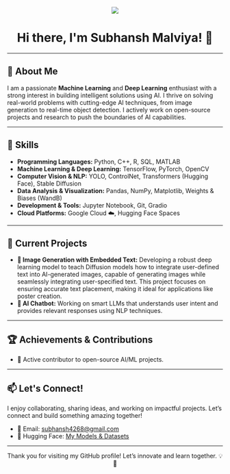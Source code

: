 <p align="center">
    <img src="https://readme-typing-svg.demolab.com/?lines=Aspiring%20Learner%20;%20AI-Researcher;DEEP%20LEARNING%20PRACTITIONER;OPEN%20SOURCE%20CONTRIBUTOR&font=Fira%20Code&align=center&width=700&height=50&color=FF7L33&vCenter=true&pause=500&size=30" />
</p>

<h1 align="center">Hi there, I'm Subhansh Malviya! 👋</h1>

---

<h2>🚀 About Me</h2>
<p>
    I am a passionate <strong>Machine Learning</strong> and <strong>Deep Learning</strong> enthusiast with a strong interest in building intelligent solutions using AI.  
    I thrive on solving real-world problems with cutting-edge AI techniques, from image generation to real-time object detection.  
    I actively work on open-source projects and research to push the boundaries of AI capabilities.
</p>

---

<h2>🔧 Skills</h2>
<ul>
    <li><strong>Programming Languages:</strong> Python, C++, R, SQL, MATLAB</li>
    <li><strong>Machine Learning & Deep Learning:</strong> TensorFlow, PyTorch, OpenCV</li>
    <li><strong>Computer Vision & NLP:</strong> YOLO, ControlNet, Transformers (Hugging Face), Stable Diffusion</li>
    <li><strong>Data Analysis & Visualization:</strong> Pandas, NumPy, Matplotlib, Weights & Biases (WandB)</li>
    <li><strong>Development & Tools:</strong> Jupyter Notebook, Git, Gradio</li>
    <li><strong>Cloud Platforms:</strong> Google Cloud ☁️, Hugging Face Spaces</li>
</ul>

---

<h2>🌱 Current Projects</h2>
<ul>
    <li><strong>📸 Image Generation with Embedded Text:</strong>  
        Developing a robust deep learning model to teach Diffusion models how to integrate user-defined text into AI-generated images, capable of generating images while seamlessly integrating user-specified text. This project focuses on ensuring accurate text         
        placement, making it ideal for applications like poster creation.
    </li>
    <li><strong>🤖 AI Chatbot:</strong>  
        Working on smart LLMs that understands user intent and provides relevant responses using NLP techniques.
    </li>
</ul>

---

<h2>🏆 Achievements & Contributions</h2>
<ul>
    <li>🚀 Active contributor to open-source AI/ML projects.</li>
</ul>

---

<h2>📫 Let's Connect!</h2>
<p>
    I enjoy collaborating, sharing ideas, and working on impactful projects. Let’s connect and build something amazing together!  
</p>
<ul>
    <li>📧 Email: <a href="mailto:subhansh4268@gmail.com">subhansh4268@gmail.com</a></li>
    <li>🤖 Hugging Face: <a href="https://huggingface.co/Subh775" target="_blank">My Models & Datasets</a></li>
</ul>

---

<p align="center">Thank you for visiting my GitHub profile! Let’s innovate and learn together. 💡🚀</p>

